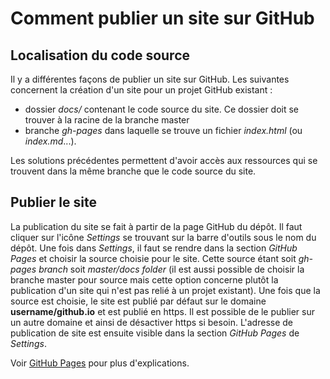 # Comment publier un site sur GitHub

## Localisation du code source
Il y a différentes façons de publier un site sur GitHub. Les suivantes concernent
la création d'un site pour un projet GitHub existant :
- dossier *docs/* contenant le code source du site. Ce dossier doit se trouver
à la racine de la branche master
- branche *gh-pages* dans laquelle se trouve un fichier *index.html* (ou *index.md*...).

Les solutions précédentes permettent d'avoir accès aux ressources qui se trouvent
dans la même branche que le code source du site.

## Publier le site
La publication du site se fait à partir de la page GitHub du dépôt. Il faut cliquer
sur l'icône *Settings* se trouvant sur la barre d'outils sous le nom du dépôt. Une
fois dans *Settings*, il faut se rendre dans la section *GitHub Pages* et choisir
la source choisie pour le site. Cette source étant soit *gh-pages branch* soit
*master/docs folder* (il est aussi possible de choisir la branche master pour source
mais cette option concerne plutôt la publication d'un site qui n'est pas relié à un
projet existant). Une fois que la source est choisie, le site est publié par défaut
sur le domaine **username/github.io** et est publié en https. Il est possible
de le publier sur un autre domaine et ainsi de désactiver https si besoin. L'adresse
de publication de site est ensuite visible dans la section *GitHub Pages* de *Settings*.

Voir [GitHub Pages](https://docs.github.com/en/github/working-with-github-pages/about-github-pages) pour plus d'explications.
